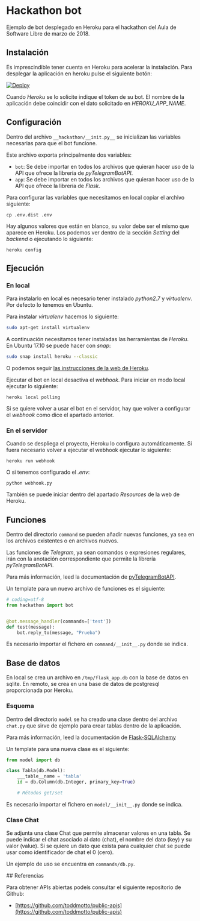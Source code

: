 # Hackathon bot

Ejemplo de bot desplegado en Heroku para el hackathon del Aula de Software Libre de marzo de 2018.


## Instalación

Es imprescindible tener cuenta en Heroku para acelerar la instalación. Para desplegar la aplicación en heroku pulse el siguiente botón:

[![Deploy](https://www.herokucdn.com/deploy/button.svg)](https://heroku.com/deploy)

Cuando _Heroku_ se lo solicite indique el token de su bot. El nombre de la aplicación debe coincidir con el dato solicitado en _HEROKU_APP_NAME_.


## Configuración

Dentro del archivo `__hackathon/__init.py__` se inicializan las variables necesarias para que el bot funcione.

Este archivo exporta principalmente dos variables:

* `bot`: Se debe importar en todos los archivos que quieran hacer uso de la API que ofrece la librería de _pyTelegramBotAPI_.
* `app`: Se debe importar en todos los archivos que quieran hacer uso de la API que ofrece la librería de _Flask_.

Para configurar las variables que necesitamos en local copiar el archivo siguiente:

```
cp .env.dist .env
```

Hay algunos valores que están en blanco, su valor debe ser el mismo que aparece en Heroku. Los podemos ver dentro de la sección _Setting_ del _backend_ o ejecutando lo siguiente:

```
heroku config
```

## Ejecución

### En local

Para instalarlo en local es necesario tener instalado _python2.7_ y _virtualenv_. Por defecto lo tenemos en Ubuntu.

Para instalar _virtualenv_ hacemos lo siguiente:

```sh
sudo apt-get install virtualenv
```

A continuación necesitamos tener instaladas las herramientas de _Heroku_. En Ubuntu 17.10 se puede hacer con _snap_:

```sh
sudo snap install heroku --classic
```

O podemos seguir [las instrucciones de la web de Heroku](https://devcenter.heroku.com/articles/heroku-cli).



Ejecutar el bot en local desactiva el _webhook_. Para iniciar en modo local ejecutar lo siguiente:

```
heroku local polling
```

Si se quiere volver a usar el bot en el servidor, hay que volver a configurar el _webhook_ como dice el apartado anterior.

### En el servidor

Cuando se despliega el proyecto, Heroku lo configura automáticamente. Si fuera necesario volver a ejecutar el webhook ejecutar lo siguiente:

```
heroku run webhook
```

O si tenemos configurado el _.env_:

```
python webhook.py
```

También se puede iniciar dentro del apartado _Resources_ de la web de Heroku.

## Funciones

Dentro del directorio `command` se pueden añadir nuevas funciones, ya sea en los archivos existentes o en archivos nuevos.

Las funciones de _Telegram_, ya sean comandos o expresiones regulares, irán con la anotación correspondiente que permite la librería _pyTelegramBotAPI_.

Para más información, leed la documentación de [pyTelegramBotAPI](https://github.com/eternnoir/pyTelegramBotAPI).

Un template para un nuevo archivo de funciones es el siguiente:

```python
# coding=utf-8
from hackathon import bot


@bot.message_handler(commands=['test'])
def test(message):
    bot.reply_to(message, "Prueba")

```

Es necesario importar el fichero en `command/__init__.py` donde se indica.


## Base de datos

En local se crea un archivo en `/tmp/flask_app.db` con la base de datos en sqlite. En remoto, se crea en una base de datos de postgresql proporcionada por Heroku.

### Esquema

Dentro del directorio `model` se ha creado una clase dentro del archivo `chat.py` que sirve de ejemplo para crear tablas dentro de la aplicación.

Para más información, leed la documentación de [Flask-SQLAlchemy](http://flask-sqlalchemy.pocoo.org/2.3/)

Un template para una nueva clase es el siguiente:

```python
from model import db

class Tabla(db.Model):
    ___table__name = 'tabla'
    id = db.Column(db.Integer, primary_key=True)

    # Métodos get/set
```

Es necesario importar el fichero en `model/__init__.py` donde se indica.

### Clase Chat

Se adjunta una clase Chat que permite almacenar valores en una tabla. Se puede indicar el chat asociado al dato (chat), el nombre del dato (key) y su valor (value). Si se quiere un dato que exista para cualquier chat se puede usar como identificador de chat el 0 (cero).

Un ejemplo de uso se encuentra en `commands/db.py`.


## Referencias

Para obtener APIs abiertas podeís consultar el siguiente repositorio de Github:

* [https://github.com/toddmotto/public-apis](https://github.com/toddmotto/public-apis)
